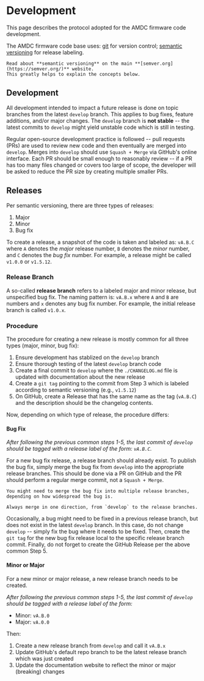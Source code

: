 # Development

This page describes the protocol adopted for the AMDC firmware code development.

The AMDC firmware code base uses: [git](https://git-scm.com/) for version control; [semantic versioning](https://semver.org/) for release labeling.

```{tip}
Read about **semantic versioning** on the main **[semver.org](https://semver.org/)** website.
This greatly helps to explain the concepts below.
```

## Development

All development intended to impact a future release is done on topic branches from the latest `develop` branch.
This applies to bug fixes, feature additions, and/or major changes.
The `develop` branch is **not stable** -- the latest commits to `develop` might yield unstable code which is still in testing.

Regular open-source development practice is followed -- pull requests (PRs) are used to review new code and then eventually are merged into `develop`.
Merges into `develop` should use `Squash + Merge` via GitHub's online interface.
Each PR should be small enough to reasonably review -- if a PR has too many files changed or covers too large of scope, the developer will be asked to reduce the PR size by creating multiple smaller PRs.

## Releases

Per semantic versioning, there are three types of releases:

1. Major
2. Minor
3. Bug fix

To create a release, a snapshot of the code is taken and labeled as: `vA.B.C` where `A` denotes the *major* release number, `B` denotes the *minor* number, and `C` denotes the *bug fix* number. For example, a release might be called `v1.0.0` or `v1.5.12`.

### Release Branch

A so-called **release branch** refers to a labeled major and minor release, but unspecified bug fix.
The naming pattern is: `vA.B.x` where `A` and `B` are numbers and `x` denotes any bug fix number.
For example, the initial release branch is called `v1.0.x`.

### Procedure

The procedure for creating a new release is mostly common for all three types (major, minor, bug fix):

1. Ensure development has stablized on the `develop` branch
2. Ensure thorough testing of the latest `develop` branch code
3. Create a final commit to `develop` where the `./CHANGELOG.md` file is updated with documentation about the new release
4. Create a `git tag` pointing to the commit from Step 3 which is labeled according to semantic versioning (e.g., `v1.5.12`)
5. On GitHub, create a Release that has the same name as the tag (`vA.B.C`) and the description should be the changelog contents.

Now, depending on which type of release, the procedure differs:

#### Bug Fix

*After following the previous common steps 1-5, the last commit of `develop` should be tagged with a release label of the form: `vA.B.C`.*

For a new bug fix release, a release branch should already exist.
To publish the bug fix, simply merge the bug fix from `develop` into the appropriate release branches.
This should be done via a PR on GitHub and the PR should perform a regular merge commit, not a `Squash + Merge`.


```{attention}
You might need to merge the bug fix into multiple release branches, depending on how widespread the bug is.

Always merge in one direction, from `develop` to the release branches.
```

Occasionally, a bug might need to be fixed in a previous release branch, but does not exist in the latest `develop` branch.
In this case, do not change `develop` -- simply fix the bug where it needs to be fixed.
Then, create the `git tag` for the new bug fix release local to the specific release branch commit.
Finally, do not forget to create the GitHub Release per the above common Step 5.

#### Minor or Major

For a new minor or major release, a new release branch needs to be created.

*After following the previous common steps 1-5, the last commit of `develop` should be tagged with a release label of the form:*

- Minor: `vA.B.0`
- Major: `vA.0.0`

Then:

1. Create a new release branch from `develop` and call it `vA.B.x`
2. Update GitHub's default repo branch to be the latest release branch which was just created
3. Update the documentation website to reflect the minor or major (breaking) changes
